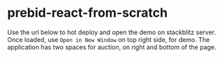 # prebid-react-from-scratch

Use the url below to hot deploy and open the demo on stackblitz server.
Once loaded, use `Open in New Window` on top right side, for demo.
The application has two spaces for auction, on right and bottom of the page.  